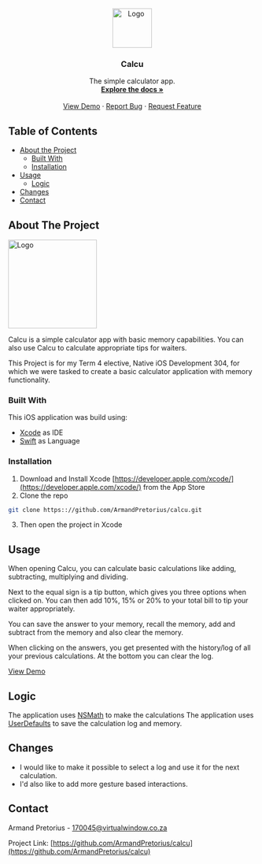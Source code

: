 <!--Calcu README.MD-->

<!-- PROJECT LOGO -->
<br />
<p align="center">
  <a href="https://github.com/ArmandPretorius/calcu">
    <img src="nudges_logo.png" alt="Logo" height="80">
  </a>

  <h3 align="center">Calcu</h3>

  <p align="center">
    The simple calculator app.
    <br />
    <a href="https://github.com/ArmandPretorius/calcu"><strong>Explore the docs »</strong></a>
    <br />
    <br />
    <a href="https://github.com/ArmandPretorius/calcu">View Demo</a>
    ·
    <a href="https://github.com/ArmandPretorius/calcu/issues">Report Bug</a>
    ·
    <a href="https://github.com/ArmandPretorius/calcu/issues">Request Feature</a>
  </p>
</p>



<!-- TABLE OF CONTENTS -->
## Table of Contents

* [About the Project](#about-the-project)
  * [Built With](#built-with)
  * [Installation](#installation)
* [Usage](#usage)
  * [Logic](#logic)
* [Changes](#changes)
* [Contact](#contact)

<!-- ABOUT THE PROJECT -->
## About The Project


<img src="nudge_screenshot.png" alt="Logo" width="180">

Calcu is a simple calculator app with basic memory capabilities. You can also use Calcu to calculate appropriate tips for waiters.

This Project is for my Term 4 elective, Native iOS Development 304, for which we were tasked to create a basic calculator application with memory functionality.

### Built With
This iOS application was build using:
* [Xcode](https://developer.apple.com/xcode/) as IDE
* [Swift](https://developer.apple.com/swift/) as Language


### Installation

1. Download and Install Xcode [https://developer.apple.com/xcode/](https://developer.apple.com/xcode/) from the App Store
2. Clone the repo
```sh
git clone https:://github.com/ArmandPretorius/calcu.git
```
3. Then open the project in Xcode

<!-- USAGE -->
## Usage

When opening Calcu, you can calculate basic calculations like adding, subtracting, multiplying and dividing.

Next to the equal sign is a tip button, which gives you three options when clicked on. You can then add 10%, 15% or 20% to your total bill to tip your waiter appropriately.

You can save the answer to your memory, recall the memory, add and subtract from the memory and also clear the memory.

When clicking on the answers, you get presented with the history/log of all your previous calculations. At the bottom you can clear the log.

[View Demo]()
<!-- HOW DOES IT WORK -->
## Logic

The application uses [NSMath]() to make the calculations
The application uses [UserDefaults](https://medium.com/better-programming/userdefaults-in-swift-4-d1a278a0ec79) to save the calculation log and memory.


<!-- Changes Made -->
## Changes

* I would like to make it possible to select a log and use it for the next calculation.
* I'd also like to add more gesture based interactions.

<!-- CONTACT -->
## Contact

Armand Pretorius - 170045@virtualwindow.co.za

Project Link: [https://github.com/ArmandPretorius/calcu](https://github.com/ArmandPretorius/calcu)







<!-- MARKDOWN LINKS & IMAGES -->
[product-screenshot]: nudge_screenshot.png
